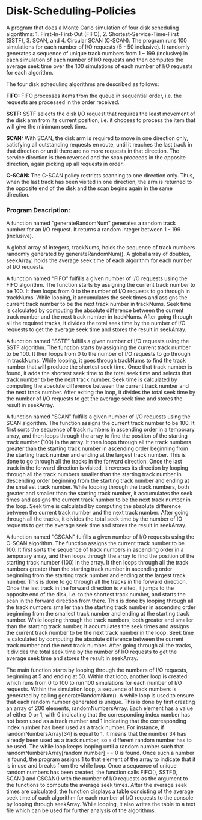 # Disk-Scheduling-Policies

A program that does a Monte Carlo simulation of four disk scheduling algorithms: 1. First-In-First-Out (FIFO), 2. Shortest-Service-Time-First (SSTF), 3. SCAN, and 4. Circular SCAN (C-SCAN). The program runs 100 simulations for each number of I/O requests (5 - 50 inclusive). It randomly generates a sequence of unique track numbers from 1 – 199 (inclusive) in each simulation of each number of I/O requests and then computes the average seek time over the 100 simulations of each number of I/O requests for each algorithm.

The four disk scheduling algorithms are described as follows:

**FIFO:** FIFO processes items from the queue in sequential order, i.e. the requests are processed in the order received.

**SSTF:** SSTF selects the disk I/O request that requires the least movement of the disk arm from its current position, i.e. it chooses to process the item that will give the minimum seek time.

**SCAN:** With SCAN, the disk arm is required to move in one direction only, satisfying all outstanding requests en route, until it reaches the last track in that direction or until there are no more requests in that direction. The service direction is then reversed and the scan proceeds in the opposite direction, again picking up all requests in order.

**C-SCAN:** The C-SCAN policy restricts scanning to one direction only. Thus, when the last track has been visited in one direction, the arm is returned to the opposite end of the disk and the scan begins again in the same direction.

### Program Description:

A function named “generateRandomNum” generates a random track number for an I/O request. It returns a random integer between 1 - 199 (inclusive).

A global array of integers, trackNums, holds the sequence of track numbers randomly generated by generateRandomNum(). A global array of doubles, seekArray, holds the average seek time of each algorithm for each number of I/O requests.

A function named “FIFO” fulfills a given number of I/O requests using the FIFO algorithm. The function starts by assigning the current track number to be 100. It then loops from 0 to the number of I/O requests to go through in trackNums. While looping, it accumulates the seek times and assigns the current track number to be the next track number in trackNums. Seek time is calculated by computing the absolute difference between the current track number and the next track number in trackNums. After going through all the required tracks, it divides the total seek time by the number of I/O requests to get the average seek time and stores the result in seekArray.

A function named “SSTF” fulfills a given number of I/O requests using the SSTF algorithm. The function starts by assigning the current track number to be 100. It then loops from 0 to the number of I/O requests to go through in trackNums. While looping, it goes through trackNums to find the track number that will produce the shortest seek time. Once that track number is found, it adds the shortest seek time to the total seek time and selects that track number to be the next track number. Seek time is calculated by computing the absolute difference between the current track number and the next track number. After exiting the loop, it divides the total seek time by the number of I/O requests to get the average seek time and stores the result in seekArray.

A function named “SCAN” fulfills a given number of I/O requests using the SCAN algorithm. The function assigns the current track number to be 100. It first sorts the sequence of track numbers in ascending order in a temporary array, and then loops through the array to find the position of the starting track number (100) in the array. It then loops through all the track numbers greater than the starting track number in ascending order beginning from the starting track number and ending at the largest track number. This is done to go through all the tracks in the forward direction. Once the last track in the forward direction is visited, it reverses its direction by looping through all the track numbers smaller than the starting track number in descending order beginning from the starting track number and ending at the smallest track number. While looping through the track numbers, both greater and smaller than the starting track number, it accumulates the seek times and assigns the current track number to be the next track number in the loop. Seek time is calculated by computing the absolute difference between the current track number and the next track number. After going through all the tracks, it divides the total seek time by the number of IO requests to get the average seek time and stores the result in seekArray.

A function named “CSCAN” fulfills a given number of I/O requests using the C-SCAN algorithm. The function assigns the current track number to be 100. It first sorts the sequence of track numbers in ascending order in a temporary array, and then loops through the array to find the position of the starting track number (100) in the array. It then loops through all the track numbers greater than the starting track number in ascending order beginning from the starting track number and ending at the largest track number. This is done to go through all the tracks in the forward direction. Once the last track in the forward direction is visited, it jumps to the opposite end of the disk, i.e. to the shortest track number, and starts the scan in the forward direction from there. This is done by looping through all the track numbers smaller than the starting track number in ascending order beginning from the smallest track number and ending at the starting track number. While looping through the track numbers, both greater and smaller than the starting track number, it accumulates the seek times and assigns the current track number to be the next track number in the loop. Seek time is calculated by computing the absolute difference between the current track number and the next track number. After going through all the tracks, it divides the total seek time by the number of I/O requests to get the average seek time and stores the result in seekArray.

The main function starts by looping through the numbers of I/O requests, beginning at 5 and ending at 50. Within that loop, another loop is created which runs from 0 to 100 to run 100 simulations for each number of I/O requests. Within the simulation loop, a sequence of track numbers is generated by calling generateRandomNum(). A while loop is used to ensure that each random number generated is unique. This is done by first creating an array of 200 elements, randomNumbersArray. Each element has a value of either 0 or 1, with 0 indicating that the corresponding index number has not been used as a track number and 1 indicating that the corresponding index number has been used as a track number. For instance, if randomNumbersArray[34] is equal to 1, it means that the number 34 has already been used as a track number, so a different random number has to be used. The while loop keeps looping until a random number such that randomNumbersArray[random number] == 0 is found. Once such a number is found, the program assigns 1 to that element of the array to indicate that it is in use and breaks from the while loop. Once a sequence of unique random numbers has been created, the function calls FIFO(), SSTF(), SCAN() and CSCAN() with the number of I/O requests as the argument to the functions to compute the average seek times. After the average seek times are calculated, the function displays a table consisting of the average seek time of each algorithm for each number of I/O requests to the console by looping through seekArray. While looping, it also writes the table to a text file which can be used for further analysis of the algorithms.
